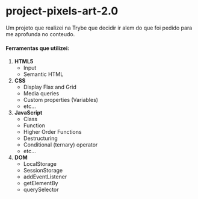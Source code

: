 # project-pixels-art-2.0
Um projeto que realizei na Trybe que decidir ir alem do que foi pedido para me aprofunda no conteudo.

#### Ferramentas que utilizei:
 1. **HTML5**
    - Input
    - Semantic HTML
 2. **CSS**
    - Display Flax and Grid
    - Media queries
    - Custom properties (Variables)
    - etc...
 3. **JavaScript**
    - Class
    - Function
    - Higher Order Functions 
    - Destructuring
    - Conditional (ternary) operator
    - etc...
 4. **DOM**
    - LocalStorage
    - SessionStorage
    - addEventListener
    - getElementBy
    - querySelector
    
